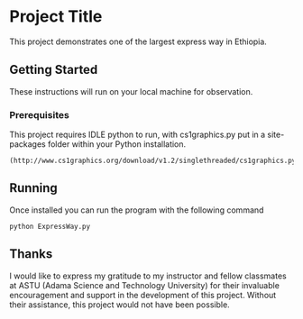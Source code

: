 # Project Title

This project demonstrates one of the largest express way in Ethiopia.

## Getting Started

These instructions will run on your local machine for observation.

### Prerequisites

This project requires IDLE python to run, with cs1graphics.py put in a site-packages folder within your Python installation.

```
(http://www.cs1graphics.org/download/v1.2/singlethreaded/cs1graphics.py)
```

## Running
Once installed you can run the program with the following command

```
python ExpressWay.py
```


## Thanks

I would like to express my gratitude to my instructor and fellow classmates at ASTU (Adama Science and Technology University) for their invaluable encouragement and support in the development of this project. Without their assistance, this project would not have been possible.
